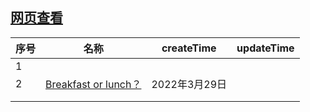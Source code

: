 



## [网页查看](https://chenmx08.github.io/new-concept-english.github.io/)

| 序号 | 名称                                       | createTime    | updateTime |
| ---- | ------------------------------------------ | ------------- | ---------- |
| 1    |                                            |               |            |
| 2    | [Breakfast or lunch？](./新概念2/2/2.html) | 2022年3月29日 |            |
|      |                                            |               |            |
|      |                                            |               |            |

